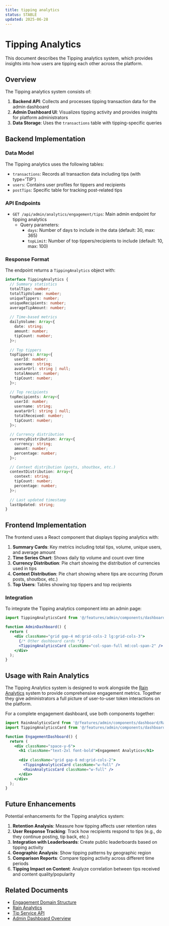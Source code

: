 ```yaml
---
title: tipping analytics
status: STABLE
updated: 2025-06-28
---
```


# Tipping Analytics

This document describes the Tipping analytics system, which provides insights into how users are tipping each other across the platform.

## Overview

The Tipping analytics system consists of:

1. **Backend API**: Collects and processes tipping transaction data for the admin dashboard
2. **Admin Dashboard UI**: Visualizes tipping activity and provides insights for platform administrators
3. **Data Storage**: Uses the `transactions` table with tipping-specific queries

## Backend Implementation

### Data Model

The Tipping analytics uses the following tables:

- `transactions`: Records all transaction data including tips (with type='TIP')
- `users`: Contains user profiles for tippers and recipients
- `postTips`: Specific table for tracking post-related tips

### API Endpoints

- `GET /api/admin/analytics/engagement/tips`: Main admin endpoint for tipping analytics
  - Query parameters:
    - `days`: Number of days to include in the data (default: 30, max: 365)
    - `topLimit`: Number of top tippers/recipients to include (default: 10, max: 100)

### Response Format

The endpoint returns a `TippingAnalytics` object with:

```typescript
interface TippingAnalytics {
  // Summary statistics
  totalTips: number;
  totalTipVolume: number;
  uniqueTippers: number;
  uniqueRecipients: number;
  averageTipAmount: number;
  
  // Time-based metrics
  dailyVolume: Array<{
    date: string;
    amount: number;
    tipCount: number;
  }>;
  
  // Top tippers
  topTippers: Array<{
    userId: number;
    username: string;
    avatarUrl: string | null;
    totalAmount: number;
    tipCount: number;
  }>;
  
  // Top recipients
  topRecipients: Array<{
    userId: number;
    username: string;
    avatarUrl: string | null;
    totalReceived: number;
    tipCount: number;
  }>;
  
  // Currency distribution
  currencyDistribution: Array<{
    currency: string;
    amount: number;
    percentage: number;
  }>;

  // Context distribution (posts, shoutbox, etc.)
  contextDistribution: Array<{
    context: string;
    tipCount: number;
    percentage: number;
  }>;
  
  // Last updated timestamp
  lastUpdated: string;
}
```

## Frontend Implementation

The frontend uses a React component that displays tipping analytics with:

1. **Summary Cards**: Key metrics including total tips, volume, unique users, and average amount
2. **Time Series Chart**: Shows daily tip volume and count over time
3. **Currency Distribution**: Pie chart showing the distribution of currencies used in tips
4. **Context Distribution**: Pie chart showing where tips are occurring (forum posts, shoutbox, etc.)
5. **Top Users**: Tables showing top tippers and top recipients

### Integration

To integrate the Tipping analytics component into an admin page:

```jsx
import TippingAnalyticsCard from '@/features/admin/components/dashboard/TippingAnalyticsCard';

function AdminDashboard() {
  return (
    <div className="grid gap-4 md:grid-cols-2 lg:grid-cols-3">
      {/* Other dashboard cards */}
      <TippingAnalyticsCard className="col-span-full md:col-span-2" />
    </div>
  );
}
```

## Usage with Rain Analytics

The Tipping Analytics system is designed to work alongside the [Rain Analytics](./rain-analytics.md) system to provide comprehensive engagement metrics. Together they give administrators a full picture of user-to-user token interactions on the platform.

For a complete engagement dashboard, use both components together:

```jsx
import RainAnalyticsCard from '@/features/admin/components/dashboard/RainAnalyticsCard';
import TippingAnalyticsCard from '@/features/admin/components/dashboard/TippingAnalyticsCard';

function EngagementDashboard() {
  return (
    <div className="space-y-6">
      <h1 className="text-2xl font-bold">Engagement Analytics</h1>
      
      <div className="grid gap-6 md:grid-cols-2">
        <TippingAnalyticsCard className="w-full" />
        <RainAnalyticsCard className="w-full" />
      </div>
    </div>
  );
}
```

## Future Enhancements

Potential enhancements for the Tipping analytics system:

1. **Retention Analysis**: Measure how tipping affects user retention rates
2. **User Response Tracking**: Track how recipients respond to tips (e.g., do they continue posting, tip back, etc.)
3. **Integration with Leaderboards**: Create public leaderboards based on tipping activity
4. **Geographic Analysis**: Show tipping patterns by geographic region
5. **Comparison Reports**: Compare tipping activity across different time periods
6. **Tipping Impact on Content**: Analyze correlation between tips received and content quality/popularity

## Related Documents

- [Engagement Domain Structure](../architecture/engagement-domain.md)
- [Rain Analytics](./rain-analytics.md)
- [Tip Service API](../api/tip-service.md)
- [Admin Dashboard Overview](../admin/dashboard.md) 